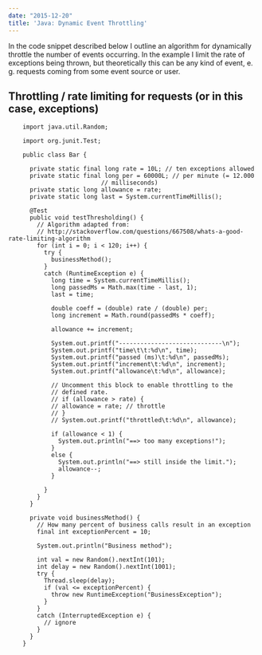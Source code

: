 ```yaml
---
date: "2015-12-20"
title: 'Java: Dynamic Event Throttling'
---
```


In the code snippet described below I outline an algorithm for dynamically throttle the number of events occurring. In the example I limit the rate of exceptions being thrown, but theoretically this can be any kind of event, e. g. requests coming from some event source or user.

<!--more-->

## Throttling / rate limiting for requests (or in this case, exceptions)

        import java.util.Random;

        import org.junit.Test;

        public class Bar {

          private static final long rate = 10L; // ten exceptions allowed
          private static final long per = 60000L; // per minute (= 12.000
                              // milliseconds)
          private static long allowance = rate;
          private static long last = System.currentTimeMillis();

          @Test
          public void testThresholding() {
            // Algorithm adapted from:
            // http://stackoverflow.com/questions/667508/whats-a-good-rate-limiting-algorithm
            for (int i = 0; i < 120; i++) {
              try {
                businessMethod();
              }
              catch (RuntimeException e) {
                long time = System.currentTimeMillis();
                long passedMs = Math.max(time - last, 1);
                last = time;

                double coeff = (double) rate / (double) per;
                long increment = Math.round(passedMs * coeff);

                allowance += increment;

                System.out.printf("-----------------------------\n");
                System.out.printf("time\t\t:%d\n", time);
                System.out.printf("passed (ms)\t:%d\n", passedMs);
                System.out.printf("increment\t:%d\n", increment);
                System.out.printf("allowance\t:%d\n", allowance);

                // Uncomment this block to enable throttling to the
                // defined rate.
                // if (allowance > rate) {
                // allowance = rate; // throttle
                // }
                // System.out.printf("throttled\t:%d\n", allowance);

                if (allowance < 1) {
                  System.out.println("==> too many exceptions!");
                }
                else {
                  System.out.println("==> still inside the limit.");
                  allowance--;
                }

              }
            }
          }

          private void businessMethod() {
            // How many percent of business calls result in an exception
            final int exceptionPercent = 10;

            System.out.println("Business method");

            int val = new Random().nextInt(101);
            int delay = new Random().nextInt(1001);
            try {
              Thread.sleep(delay);
              if (val <= exceptionPercent) {
                throw new RuntimeException("BusinessException");
              }
            }
            catch (InterruptedException e) {
              // ignore
            }
          }
        }

